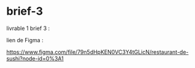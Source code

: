 # brief-3

livrable 1 brief 3 :

lien de Figma :

https://www.figma.com/file/79n5dHpKEN0VC3Y4tGLicN/restaurant-de-sushi?node-id=0%3A1
